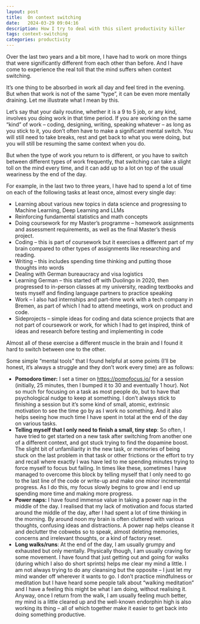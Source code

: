 ```yaml
---
layout: post
title:  On context switching 
date:   2024-03-29 09:04:16
description: How I try to deal with this silent productivity killer
tags: context-switching
categories: productivity
---
```

Over the last two years and a bit more, I have had to work on more things that were significantly different from each other than before. And I have come to experience the real toll that the mind suffers when context switching. 

It’s one thing to be absorbed in work all day and feel tired in the evening. But when that work is not of the same “type”, it can be even more mentally draining. Let me illustrate what I mean by this.

Let’s say that your daily routine, whether it is a 9 to 5 job, or any kind, involves you doing work in that time period. If you are working on the same “kind” of work – coding, designing, writing, speaking whatever – as long as you stick to it, you don’t often have to make a significant mental switch. You will still need to take breaks, rest and get back to what you were doing, but you will still be resuming the same context when you do. 

But when the type of work you return to is different, or you have to switch between different types of work frequently, that switching can take a slight toll on the mind every time, and it can add up to a lot on top of the usual weariness by the end of the day. 

For example, in the last two to three years, I have had to spend a lot of time on each of the following tasks at least once, almost every single day:

- Learning about various new topics in data science and progressing to Machine Learning, Deep Learning and LLMs
- Reinforcing fundamental statistics and math concepts
- Doing coursework for my Master’s programme – homework assignments and assessment requirements, as well as the final Master’s thesis project.
- Coding – this is part of coursework but it exercises a different part of my brain compared to other types of assignments like researching and reading.
- Writing – this includes spending time thinking and putting those thoughts into words
- Dealing with German bureaucracy and visa logistics
- Learning German – this started off with Duolingo in 2020, then progressed to in-person classes at my university, reading textbooks and tests myself and finding language partners to practice speaking
- Work – I also had internships and part-time work with a tech company in Bremen, as part of which I had to attend meetings, work on product and code.
- Sideprojects – simple ideas for coding and data science projects that are not part of coursework or work, for which I had to get inspired, think of ideas and research before testing and implementing in code

Almost all of these exercise a different muscle in the brain and I found it hard to switch between one to the other. 

Some simple “mental tools” that I found helpful at some points (I’ll be honest, it’s always a struggle and they don’t work every time) are as follows:

- **Pomodoro timer:** I set a timer on https://pomofocus.io/ for a session (initially, 25 minutes, then I bumped it to 30 and eventually 1 hour). Not so much for focusing on a task as most people do, but to have that psychological nudge to keep at something. I don’t always stick to finishing a session but it’s some kind of small, atomic, extrinsic motivation to see the time go by as I work no something. And it also helps seeing how much time I have spent in total at the end of the day on various tasks.
- **Telling myself that I only need to finish a small, tiny step**: So often, I have tried to get started on a new task after switching from another one of a different context, and got stuck trying to find the dopamine boost. The slight bit of unfamiliarity in the new task, or memories of being stuck on the last problem in that task or other frictions or the effort to try and recall where exactly I was have led to me spending minutes trying to force myself to focus but failing. In times like these, sometimes I have managed to overcome this block by telling myself that I only need to go to the last line of the code or write-up and make one minor incremental progress. As I do this, my focus slowly begins to grow and I end up spending more time and making more progress.
- **Power naps:** I have found immense value in taking a power nap in the middle of the day. I realised that my lack of motivation and focus started around the middle of the day, after I had spent a lot of time thinking in the morning. By around noon my brain is often cluttered with various thoughts, confusing ideas and distractions. A power nap helps cleanse it and declutter the cobwebs so to speak, almost deleting memories, concerns and irrelevant thoughts, or a kind of factory reset.
- **Long walks/runs**: At the end of the day, I am usually grumpy and exhausted but only mentally. Physically though, I am usually craving for some movement. I have found that just getting out and going for walks (during which I also do short sprints) helps me clear my mind a little. I am not always trying to do any cleansing but the opposite – I just let my mind wander off wherever it wants to go. I don’t practice mindfulness or meditation but I have heard some people talk about “walking meditation” and I have a feeling this might be what I am doing, without realising it. Anyway, once I return from the walk, I am usually feeling much better, my mind is a little cleared up and the well-known endorphin high is also working its thing – all of which together make it easier to get back into doing something productive.
